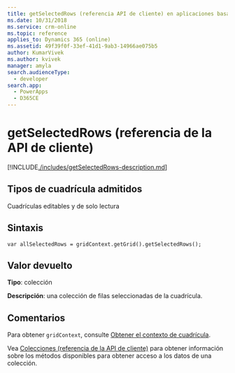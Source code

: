```yaml
---
title: getSelectedRows (referencia API de cliente) en aplicaciones basadas en modelos | Microsoft Docs
ms.date: 10/31/2018
ms.service: crm-online
ms.topic: reference
applies_to: Dynamics 365 (online)
ms.assetid: 49f39f0f-33ef-41d1-9ab3-14966ae075b5
author: KumarVivek
ms.author: kvivek
manager: amyla
search.audienceType:
  - developer
search.app:
  - PowerApps
  - D365CE
---
```

# <a name="getselectedrows-client-api-reference"></a>getSelectedRows (referencia de la API de cliente)



[!INCLUDE[./includes/getSelectedRows-description.md](./includes/getSelectedRows-description.md)]

## <a name="grid-types-supported"></a>Tipos de cuadrícula admitidos

Cuadrículas editables y de solo lectura

## <a name="syntax"></a>Sintaxis

`var allSelectedRows = gridContext.getGrid().getSelectedRows();`

## <a name="return-value"></a>Valor devuelto

**Tipo**: colección

**Descripción**: una colección de filas seleccionadas de la cuadrícula.

## <a name="remarks"></a>Comentarios

Para obtener `gridContext`, consulte [Obtener el contexto de cuadrícula](../../grids.md#bkmk_gridcontext).

Vea [Colecciones (referencia de la API de cliente)](../../collections.md) para obtener información sobre los métodos disponibles para obtener acceso a los datos de una colección.

